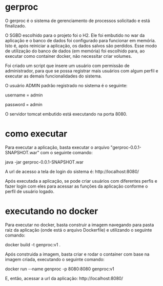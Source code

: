 # gerproc

O gerproc é o sistema de gerenciamento de processos solicitado e está finalizado.

O SGBD escolhido para o projeto foi o H2. Ele foi embutido no war da aplicação e 
o banco de dados foi configurado para funcionar em memória. Isto é, após reiniciar 
a aplicação, os dados salvos são perdidos. Esse modo de utilização do banco 
de dados (em memória) foi escolhido para, ao executar como container docker, 
não necessitar criar volumes.

Foi criado um script que insere um usuário com permissão de administrador, para 
que se possa registrar mais usuários com algum perfil e executar as demais 
funcionalidades do sistema.

O usuário ADMIN padrão registrado no sistema é o seguinte:
	
username = admin

password = admin

O servidor tomcat embutido está executando na porta 8080.

# como executar

Para executar a aplicação, basta executar o arquivo "gerproc-0.0.1-SNAPSHOT.war" com o seguinte comando:

java -jar gerproc-0.0.1-SNAPSHOT.war

A url de acesso a tela de login do sistema é: http://localhost:8080/

Após executada a aplicação, se pode criar usuários com diferentes perfis e fazer login 
com eles para acessar as funções da aplicação conforme o perfil de usuário logado.

# executando no docker

Para executar no docker, basta construir a imagem navegando para pasta raiz da aplicação 
(onde está o arquivo Dockerfile) e utilizando o seguinte comando:

docker build -t genproc:v1 .

Após construida a imagem, basta criar e rodar o container com base na imagem criada, executando 
o seguinte comando:

docker run --name genproc -p 8080:8080 genproc:v1

E, então, acessar a url da aplicação: http://localhost:8080/

